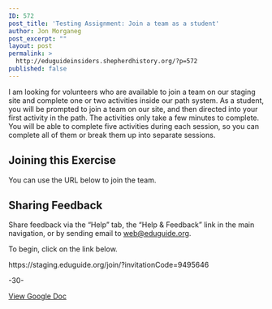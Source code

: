```yaml
---
ID: 572
post_title: 'Testing Assignment: Join a team as a student'
author: Jon Morganeg
post_excerpt: ""
layout: post
permalink: >
  http://eduguideinsiders.shepherdhistory.org/?p=572
published: false
---
```

<p>I am looking for volunteers who are available to join a team on our staging site and complete one or two activities inside our path system. As a student, you will be prompted to join a team on our site, and then directed into your first activity in the path. The activities only take a few minutes to complete. You will be able to complete five activities during each session, so you can complete all of them or break them up into separate sessions.</p>
<h2>Joining this Exercise</h2>
<p>You can use the URL below to join the team.</p>
<h2>Sharing Feedback</h2>
<p>Share feedback via the “Help” tab, the “Help & Feedback” link in the main navigation, or by sending email to <a href="mailto:web@eduguide.org">web@eduguide.org</a>.</p>
<p></p>
<p>To begin, click on the link below.</p>
<p></p>
<p>https://staging.eduguide.org/join/?invitationCode=9495646</p>
<p></p>
<p></p>
<p>-30-</p>
<p></p>
<p></p>
<p><a href="https://docs.google.com/document/d/1jCQynYJ_WNakZ8Udw-vENMcQqUlVpfqcmAzl2TYdghA/edit?usp=sharing">View Google Doc</a></p>
<p></p>
<p></p>
